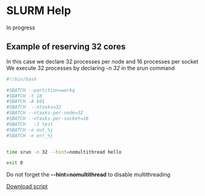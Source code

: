 # SLURM Help

In progress

## Example of reserving 32 cores

In this case we declare 32 processes per node and 16 processes per socket
We execute 32 processes by declaring *-n 32* in the *srun* command

```bash
#!/bin/bash

#SBATCH --partition=workq
#SBATCH -t 10
#SBATCH -A k01
#SBATCH  --ntasks=32
#SBATCH --ntasks-per-node=32
#SBATCH --ntasks-per-socket=16
#SBATCH   -J test
#SBATCH -o out_%j
#SBATCH -e err_%j


time srun -n 32 --hint=nomultithread hello

exit 0
```

Do not forget the **--hint=nomultithread** to disable multithreading

[Download script](https://raw.githubusercontent.com/KAUST-KSL/general/master/Slurm/slurm_example.sh)
